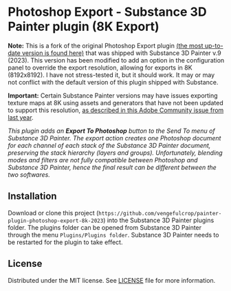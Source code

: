 # Photoshop Export - Substance 3D Painter plugin (8K Export)

**Note:** This is a fork of the original Photoshop Export plugin [(the most up-to-date version is found here)](https://github.com/AllegorithmicSAS/painter-plugin-photoshop-export) that was shipped with Substance 3D Painter v.9 (2023). This version has been modified to add an option in the configuration panel to override the export resolution, allowing for exports in 8K (8192x8192). I have not stress-tested it, but it should work. It may or may not conflict with the default version of this plugin shipped with Substance. 

**Important:** Certain Substance Painter versions may have issues exporting texture maps at 8K using assets and generators that have not been updated to support this resolution, [as described in this Adobe Community issue from last year](https://community.adobe.com/t5/substance-3d-painter-discussions/substance-painter-not-exporting-8k-maps-correctly/td-p/13007331).

_This plugin adds an __Export To Photoshop__ button to the Send To menu of Substance 3D Painter. The export action creates one Photoshop document for each channel of each stack of the Substance 3D Painter document, preserving the stack hierarchy (layers and groups). Unfortunately, blending modes and filters are not fully compatible between Photoshop and Substance 3D Painter, hence the final result can be different between the two softwares._

## Installation

Download or clone this project (`https://github.com/vengefulcrop/painter-plugin-photoshop-export-8k-2023`) into the Substance 3D Painter plugins folder. The plugins folder can be opened from Substance 3D Painter through the menu ``Plugins/Plugins folder``. Substance 3D Painter needs to be restarted for the plugin to take effect.

## License

Distributed under the MIT license. See [LICENSE](LICENSE) file for more information.
